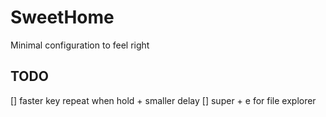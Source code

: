 # SweetHome
Minimal configuration to feel right

## TODO
[] faster key repeat when hold + smaller delay
[] super + e for file explorer